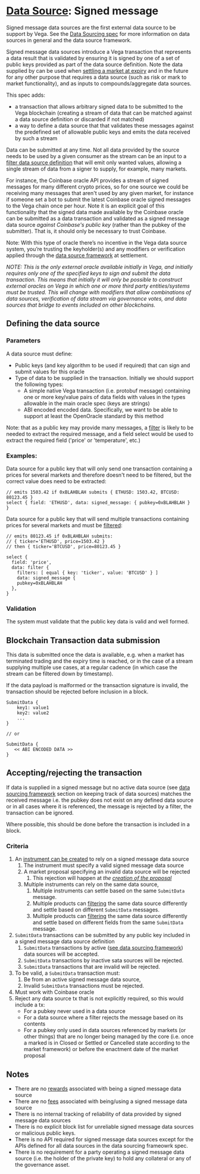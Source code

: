 # [Data Source](./0045-data-sourcing.md): Signed message

Signed message data sources are the first external data source to be support by Vega. See the [Data Sourcing spec](./0045-data-sourcing.md) for more information on data sources in general and the data source framework.

Signed message data sources introduce a Vega transaction that represents a data result that is validated by ensuring it is signed by one of a set of public keys provided as part of the data source definition. Note the data supplied by can be used when [settling a market at expiry](./0002-settlement.md) and in the future for any other purpose that requires a data source (such as risk or mark to market functionality), and as inputs to compounds/aggregate data sources.

This spec adds:
- a transaction that allows arbitrary signed data to be submitted to the Vega blockchain (creating a stream of data that can be matched against a data source definition or discarded if not matched)
- a way to define a data source that that validates these messages against the predefined set of allowable public keys and emits the data received by such a stream 

Data can be submitted at any time. Not all data provided by the source needs to be used by a given consumer as the stream can be an input to a [filter data source definition](./0047-data-source-filter.md) that will emit only wanted values, allowing a single stream of data from a signer to supply, for example, many markets.

For instance, the Coinbase oracle API provides a stream of signed messages for many different crypto prices, so for one source we could be receiving many messages that aren't used by any given market, for instance if someone set a bot to submit the latest Coinbase oracle signed messages to the Vega chain once per hour. Note it is an explicit goal of this functionality that the signed data made available by the Coinbase oracle can be submitted as a data transaction and validated as a signed message data source *against Coinbase's public key* (rather than the pubkey of the submitter). That is, it should only be necessary to trust Coinbase.

Note: With this type of oracle there’s no incentive in the Vega data source system, you’re trusting the keyholder(s) and any modifiers or verification applied through the [data source framework](./0045-data-sourcing.md) at settlement.

*NOTE: This is the only external oracle available initially in Vega, and initially requires only one of the specified keys to sign and submit the data transaction. This means that initially it will only be possible to construct external oracles on Vega in which one or more third party entities/systems must be trusted. This will change with modifiers that allow combinations of data sources, verification of data stream via governance votes, and data sources that bridge to events included on other blockchains.*


## Defining the data source

### Parameters 

A data source must define:

- Public keys (and key algorithm to be used if required) that can sign and submit values for this oracle
- Type of data to be supplied in the transaction. Initially we should support the following types:
    - A simple native Vega transaction (i.e. protobuf message) containing one or more key/value pairs of data fields with values in the types allowable in the main oracle spec (keys are strings) 
    - ABI encoded encoded data. Specifically, we want to be able to support at least the OpenOracle standard by this method 

Note: that as a public key may provide many messages, a [filter](./0047-data-source-filter.md) is likely to be needed to extract the required message, and a field select would be used to extract the required field ('price' or 'temperature', etc.)


### Examples:

Data source for a public key that will only send one transaction containing a prices for several markets and therefore doesn't need to be filtered, but the correct value does need to be extracted:

```
// emits 1503.42 if 0xBLAHBLAH submits { ETHUSD: 1503.42, BTCUSD: 80123.45 } 
select { field: 'ETHUSD', data: signed_message: { pubkey=0xBLAHBLAH } }
```

Data source for a public key that will send multiple transactions containing prices for several markets and must be [filtered](./0047-data-source-filter.md):

```
// emits 80123.45 if 0xBLAHBLAH submits:
// { ticker='ETHUSD', price=1503.42 } 
// then { ticker='BTCUSD', price=80123.45 } 

select { 
  field: 'price', 
  data: filter {
    filters: [ equal { key: 'ticker', value: 'BTCUSD' } ]
    data: signed_message { 
    pubkey=0xBLAHBLAH 
  }, 
}
```


### Validation

The system must validate that the public key data is valid and well formed.


## Blockchain Transaction data submission

This data is submitted once the data is available, e.g. when a market has terminated trading and the expiry time is reached, or in the case of a stream supplying multiple use cases, at a regular cadence (in which case the stream can be filtered down by timestamp).

If the data payload is malformed or the transaction signature is invalid, the transaction should be rejected before inclusion in a block.

```
SubmitData {
    key1: value1
    key2: value2
    ...
}

// or

SubmitData {
   << ABI ENCODED DATA >>
}
```


## Accepting/rejecting the transaction

If data is supplied in a signed message but no active data source (see [data sourcing framework](./0045-data-sourcing.md) section on keeping track of data sources) matches the received message i.e. the pubkey does not exist on any defined data source or in all cases where it is referenced, the message is rejected by a filter, the transaction can be ignored.

Where possible, this should be done before the transaction is included in a block.


### Criteria

1. An [instrument can be created](./0028-governance.md) to rely on a signed message data source
    1. The instrument must specify a valid signed message data source
    1. A market proposal specifying an invalid data source will be rejected
        1. This rejection will happen at *the [creation of the proposal](./0028-governance.md#lifecycle-of-a-proposal)*
    1. Multiple instruments can rely on the same data source, 
        1. Multiple instruments can settle based on the same `SubmitData` message.
        1. Multiple products can [filtering](./0047-data-source-filter.md) the same data source differently and settle based on different `SubmitData` messages.
        1. Multiple products can [filtering](./0047-data-source-filter.md) the same data source differently and settle based on different fields from the same `SubmitData` message.
1. `SubmitData` transactions can be submitted by any public key included in a signed message data source definition
    1. `SubmitData` transactions by active ([see data sourcing framework](./0045-data-sourcing.md)) data sources will be accepted.
    1. `SubmitData` transactions by inactive sata sources will be rejected.
    1. `SubmitData` transactions that are invalid will be rejected.
1. To be valid, a `SubmitData` transaction must:
    1. Be from an active signed message data source,
    1. Invalid `SubmitData` transactions must be rejected.
1. Must work with Coinbase oracle
1. Reject any data source tx that is not explicitly required, so this would include a tx:
    - For a pubkey never used in a data source
    - For a data source where a filter rejects the message based on its contents
    - For a pubkey only used in data sources referenced by markets (or other things) that are no longer being managed by the core (i.e. once a marked is in Closed or Settled or Cancelled state according to the market framework) or before the enactment date of the market proposal


## Notes

- There are no [rewards](./0029-fees.md) associated with being a signed message data source
- There are no [fees](./0029-fees.md) associated with being/using a signed message data source
- There is no internal tracking of reliability of data provided by signed message data sources
- There is no explicit block list for unreliable signed message data sources or malicious public keys.
- There is no API required for signed message data sources except for the APIs defined for all data sources in the data sourcing frameowrk spec.
- There is no requirement for a party operating a signed message data source (i.e. the holder of the private key) to hold any collateral or any of the governance asset.